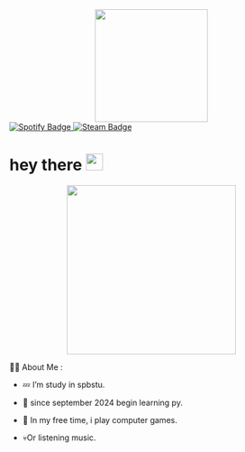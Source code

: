<div id="header" align="center">
  <img src="https://i.giphy.com/media/v1.Y2lkPTc5MGI3NjExdXFsc293OHF5eHptbnBlZHI0Y2g3dW1kdno4eng5cnNwbmRicWFhZiZlcD12MV9pbnRlcm5hbF9naWZfYnlfaWQmY3Q9cw/WIQ0N0OUvei1OW1h9Z/giphy.gif" width="200"/>
</div>

<div id="badges">
  <a href="https://open.spotify.com/user/31iggo7awp6dcg42jtdxc3uqfyli?si=cab4cbb02f62414c">
    <img src="https://img.shields.io/badge/Spotify-green?style=for-the-badge&logo=spotify&logoColor=white" alt="Spotify Badge"/>
  </a>
  <a href="https://steamcommunity.com/profiles/76561199239735741/">
    <img src="https://img.shields.io/badge/Steam-black?style=for-the-badge&logo=steam&logoColor=white" alt="Steam Badge"/>
  </a>
</div>


<h1>
  hey there
  <img src="https://media.giphy.com/media/hvRJCLFzcasrR4ia7z/giphy.gif" width="30px"/>
</h1>


<div align="center">
  <img src="https://i.giphy.com/media/v1.Y2lkPTc5MGI3NjExMnB5c29lY24yMXc4M2MwZWkyaGR3b2pybG1sb21sbzBycHRueDF6dCZlcD12MV9pbnRlcm5hbF9naWZfYnlfaWQmY3Q9Zw/jmuiFMS44Vl6RQjR8i/giphy.gif" width="300" height="300"/>
</div>

:woman_technologist: About Me :

- :zzz: I’m study in spbstu.

- :dizzy: since september 2024 begin learning py.

- :clown_face: In my free time, i play computer games. 

- :skull:Or listening music.
